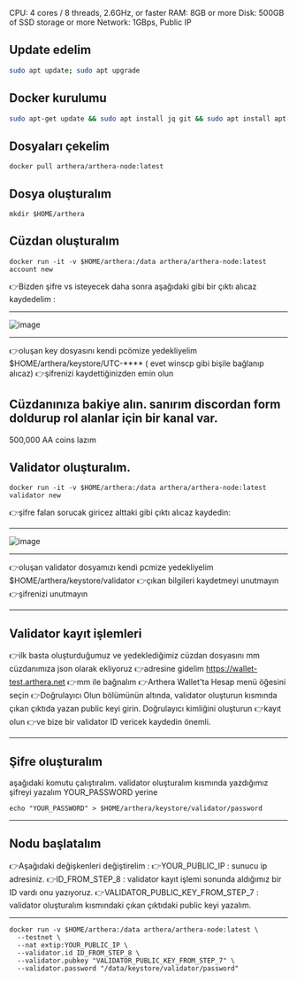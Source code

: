 
CPU: 4 cores / 8 threads, 2.6GHz, or faster
RAM: 8GB or more
Disk: 500GB of SSD storage or more
Network: 1GBps, Public IP


## Update edelim
```bash
sudo apt update; sudo apt upgrade 
```
## Docker kurulumu
```bash
sudo apt-get update && sudo apt install jq git && sudo apt install apt-transport-https ca-certificates curl software-properties-common -y && curl -fsSL https://download.docker.com/linux/ubuntu/gpg | sudo apt-key add - && sudo add-apt-repository "deb [arch=amd64] https://download.docker.com/linux/ubuntu focal stable" && sudo apt-get install docker-ce docker-ce-cli containerd.io docker-compose-plugin && sudo apt-get install docker-compose-plugin 

```
## Dosyaları çekelim
```
docker pull arthera/arthera-node:latest
```
## Dosya oluşturalım
```
mkdir $HOME/arthera
```
## Cüzdan oluşturalım
```
docker run -it -v $HOME/arthera:/data arthera/arthera-node:latest account new
```
👉Bizden şifre vs isteyecek daha sonra aşağıdaki gibi bir çıktı alıcaz kaydedelim :

-----------------
![image](https://github.com/molla202/Arthera-Testnet/assets/91562185/1e261c1d-7e4c-4438-b29f-e6524c9a07ae)

-----------------

👉oluşan key dosyasını kendi pcömize yedekliyelim $HOME/arthera/keystore/UTC-**** ( evet winscp gibi bişile bağlanıp alıcaz)
👉şifrenizi kaydettiğinizden emin olun

## Cüzdanınıza bakiye alın. sanırım discordan form doldurup rol alanlar için bir kanal var.
500,000 AA coins lazım

## Validator oluşturalım.
```
docker run -it -v $HOME/arthera:/data arthera/arthera-node:latest validator new
```
👉şifre falan sorucak giricez alttaki gibi çıktı alıcaz kaydedin:

---------------------------------
![image](https://github.com/molla202/Arthera-Testnet/assets/91562185/7963f022-0e8f-4acc-89f1-8631fdc6f6d0)

-----------------------------------------

👉oluşan validator dosyamızı kendi pcmize yedekliyelim $HOME/arthera/keystore/validator
👉çıkan bilgileri kaydetmeyi unutmayın
👉şifrenizi unutmayın

-----------------------------------

## Validator kayıt işlemleri

👉ilk basta oluşturduğumuz ve yedeklediğimiz cüzdan dosyasını mm cüzdanımıza json olarak ekliyoruz
👉adresine gidelim https://wallet-test.arthera.net
👉mm ile bağnalım
👉Arthera Wallet'ta Hesap menü öğesini seçin
👉Doğrulayıcı Olun bölümünün altında, validator oluşturun kısmında çıkan çıktıda yazan public keyi girin. Doğrulayıcı kimliğini oluşturun
👉kayıt olun
👉ve bize bir validator ID vericek kaydedin önemli.

------------------------------------------



## Şifre oluşturalım

aşağıdaki komutu çalıştıralım. validator oluşturalım kısmında yazdığımız şifreyi yazalım YOUR_PASSWORD yerine

```
echo "YOUR_PASSWORD" > $HOME/arthera/keystore/validator/password
```
-----------------------------------------------
## Nodu başlatalım

👉Aşağıdaki değişkenleri değiştirelim :
👉YOUR_PUBLIC_IP : sunucu ip adresiniz.
👉ID_FROM_STEP_8 : validator kayıt işlemi sonunda aldığımız bir ID vardı onu yazıyoruz.
👉VALIDATOR_PUBLIC_KEY_FROM_STEP_7 : validator oluşturalım kısmındaki çıkan çıktıdaki public keyi yazalım.

-----------------------------------------
```
docker run -v $HOME/arthera:/data arthera/arthera-node:latest \
  --testnet \
  --nat extip:YOUR_PUBLIC_IP \
  --validator.id ID_FROM_STEP_8 \
  --validator.pubkey "VALIDATOR_PUBLIC_KEY_FROM_STEP_7" \
  --validator.password "/data/keystore/validator/password"
```
